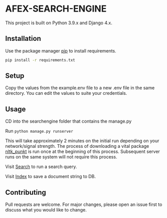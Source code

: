 # AFEX-SEARCH-ENGINE

This project is built on Python 3.9.x and Django 4.x.

## Installation

Use the package manager [pip](https://pip.pypa.io/en/stable/) to install requirements.

```bash
pip install -r requirements.txt
```
## Setup

Copy the values from the example.env file to a new .env file in the same directory. You can edit the values to suite your credentials.

## Usage

CD into the searchengine folder that contains the manage.py

Run ```python manage.py runserver```

This will take approximately 2 minutes on the initial run depending on your network/signal strength. The process of downloading a vital package [nltk_punkt](https://www.nltk.org/_modules/nltk/tokenize/punkt.html) is run once at the beginning of this process. Subsequent server runs on the same system will not require this process.

Visit [Search](http://127.0.0.1:8000) to run a search query.

Visit [Index](http://127.0.0.1:8000/index) to save a document string to DB.

## Contributing

Pull requests are welcome. For major changes, please open an issue first
to discuss what you would like to change.